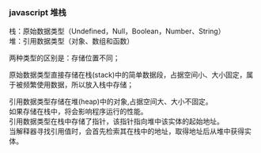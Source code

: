 ### javascript 堆栈

 栈：原始数据类型（Undefined，Null，Boolean，Number、String）<br>
 堆：引用数据类型（对象、数组和函数）<br>

两种类型的区别是：存储位置不同；

原始数据类型直接存储在栈(stack)中的简单数据段，占据空间小、大小固定，属于被频繁使用数据，所以放入栈中存储；

引用数据类型存储在堆(heap)中的对象,占据空间大、大小不固定。<br>
如果存储在栈中，将会影响程序运行的性能。<br>
引用数据类型在栈中存储了指针，该指针指向堆中该实体的起始地址。<br>
当解释器寻找引用值时，会首先检索其在栈中的地址，取得地址后从堆中获得实体。<br>




